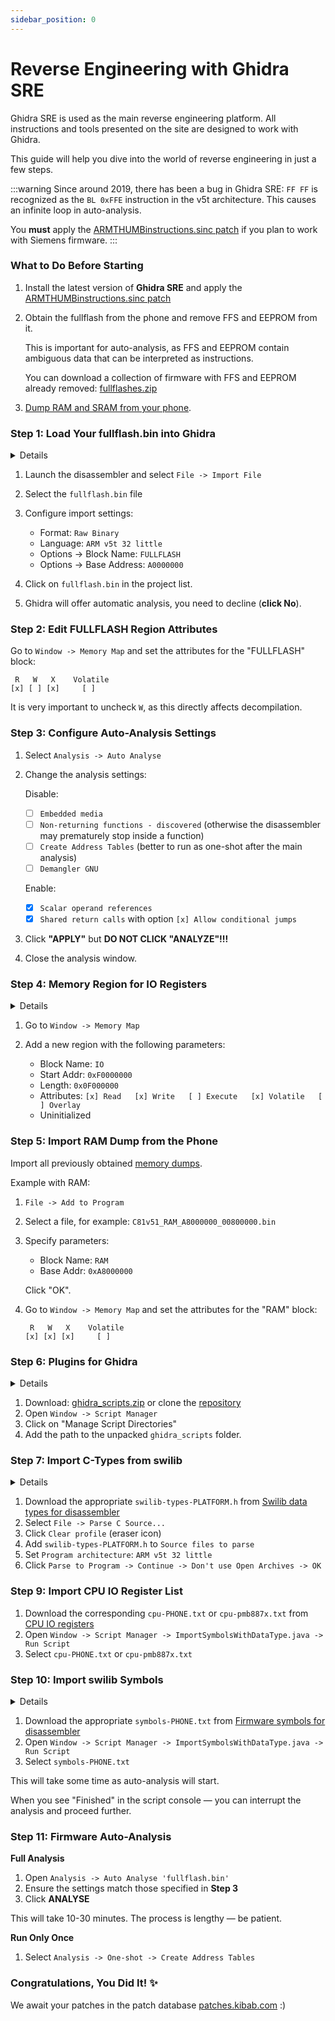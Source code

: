 ```yaml
---
sidebar_position: 0
---
```


# Reverse Engineering with Ghidra SRE

Ghidra SRE is used as the main reverse engineering platform. All instructions and tools presented on the site are designed to work with Ghidra.

This guide will help you dive into the world of reverse engineering in just a few steps.

:::warning
Since around 2019, there has been a bug in Ghidra SRE: `FF FF` is recognized as the `BL 0xFFE` instruction in the v5t architecture. This causes an infinite loop in auto-analysis.

You **must** apply the [ARMTHUMBinstructions.sinc patch](./fixing-ARMTHUMBinstructions.sinc.md) if you plan to work with Siemens firmware.
:::

### What to Do Before Starting

1. Install the latest version of **Ghidra SRE** and apply the [ARMTHUMBinstructions.sinc patch](./fixing-ARMTHUMBinstructions.sinc.md)

2. Obtain the fullflash from the phone and remove FFS and EEPROM from it.

   This is important for auto-analysis, as FFS and EEPROM contain ambiguous data that can be interpreted as instructions.

   You can download a collection of firmware with FFS and EEPROM already removed: [fullflashes.zip](https://github.com/siemens-mobile-hacks/elfloader3/releases/download/v0/fullflashes.zip)

3. [Dump RAM and SRAM from your phone](./memory-dump.md).

### Step 1: Load Your fullflash.bin into Ghidra

   <details>
      ![](img/open-options.png)

      ![](img/open-options2.png)
   </details>

1. Launch the disassembler and select `File -> Import File`

2. Select the `fullflash.bin` file

3. Configure import settings:

   * Format: `Raw Binary`
   * Language: `ARM v5t 32 little`
   * Options → Block Name: `FULLFLASH`
   * Options → Base Address: `A0000000`

4. Click on `fullflash.bin` in the project list.

5. Ghidra will offer automatic analysis, you need to decline (**click No**).

### Step 2: Edit FULLFLASH Region Attributes

Go to `Window -> Memory Map` and set the attributes for the "FULLFLASH" block:

```
 R   W   X    Volatile
[x] [ ] [x]     [ ]
```

It is very important to uncheck `W`, as this directly affects decompilation.

### Step 3: Configure Auto-Analysis Settings

1. Select `Analysis -> Auto Analyse`

2. Change the analysis settings:

   Disable:

   * [ ] `Embedded media`
   * [ ] `Non-returning functions - discovered` (otherwise the disassembler may prematurely stop inside a function)
   * [ ] `Create Address Tables` (better to run as one-shot after the main analysis)
   * [ ] `Demangler GNU`

   Enable:

   * [x] `Scalar operand references`
   * [x] `Shared return calls` with option `[x] Allow conditional jumps`

3. Click **"APPLY"** but **DO NOT CLICK "ANALYZE"!!!**

4. Close the analysis window.

### Step 4: Memory Region for IO Registers

   <details> ![](img/io-memory-region.png) </details>

1. Go to `Window -> Memory Map`
2. Add a new region with the following parameters:

   * Block Name: `IO`
   * Start Addr: `0xF0000000`
   * Length: `0x0F000000`
   * Attributes: `[x] Read   [x] Write   [ ] Execute   [x] Volatile   [ ] Overlay`
   * Uninitialized

### Step 5: Import RAM Dump from the Phone

Import all previously obtained [memory dumps](./memory-dump.md).

Example with RAM:

1. `File -> Add to Program`
2. Select a file, for example: `C81v51_RAM_A8000000_00800000.bin`
3. Specify parameters:

   * Block Name: `RAM`
   * Base Addr: `0xA8000000`

   Click "OK".
4. Go to `Window -> Memory Map` and set the attributes for the "RAM" block:

   ```
    R   W   X    Volatile
   [x] [x] [x]     [ ]
   ```

### Step 6: Plugins for Ghidra

<details> ![](img/add-scripts-dirs.png) </details>

1. Download: [ghidra\_scripts.zip](https://github.com/siemens-mobile-hacks/ghidra_scripts/archive/refs/heads/main.zip) or clone the [repository](https://github.com/siemens-mobile-hacks/ghidra_scripts)
2. Open `Window -> Script Manager`
3. Click on "Manage Script Directories"
4. Add the path to the unpacked `ghidra_scripts` folder.

### Step 7: Import C-Types from swilib

<details> ![](img/parse-c-source.png) </details>

1. Download the appropriate `swilib-types-PLATFORM.h` from [Swilib data types for disassembler](https://siemens-mobile-hacks.github.io/web-dev-tools/re#swilib-types)
2. Select `File -> Parse C Source...`
3. Click `Clear profile` (eraser icon)
4. Add `swilib-types-PLATFORM.h` to `Source files to parse`
5. Set `Program architecture`: `ARM v5t 32 little`
6. Click `Parse to Program -> Continue -> Don't use Open Archives -> OK`

### Step 9: Import CPU IO Register List

1. Download the corresponding `cpu-PHONE.txt` or `cpu-pmb887x.txt` from [CPU IO registers](https://siemens-mobile-hacks.github.io/web-dev-tools/re#cpu-registers)
2. Open `Window -> Script Manager -> ImportSymbolsWithDataType.java -> Run Script`
3. Select `cpu-PHONE.txt` or `cpu-pmb887x.txt`

### Step 10: Import swilib Symbols

<details> ![](img/finished.png) </details>

1. Download the appropriate `symbols-PHONE.txt` from [Firmware symbols for disassembler](https://siemens-mobile-hacks.github.io/web-dev-tools/re#swilib-symbols)
2. Open `Window -> Script Manager -> ImportSymbolsWithDataType.java -> Run Script`
3. Select `symbols-PHONE.txt`

This will take some time as auto-analysis will start.

When you see "Finished" in the script console — you can interrupt the analysis and proceed further.

### Step 11: Firmware Auto-Analysis

**Full Analysis**

1. Open `Analysis -> Auto Analyse 'fullflash.bin'`
2. Ensure the settings match those specified in **Step 3**
3. Click **ANALYSE**

This will take 10-30 minutes. The process is lengthy — be patient.

**Run Only Once**

1. Select `Analysis -> One-shot -> Create Address Tables`

### Congratulations, You Did It! ✨

We await your patches in the patch database <a href="https://patches.kibab.com">patches.kibab.com</a> :)
